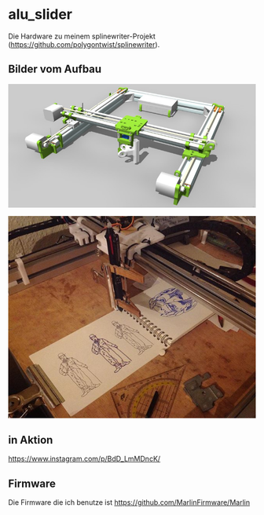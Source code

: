 # alu_slider

Die Hardware zu meinem splinewriter-Projekt (https://github.com/polygontwist/splinewriter).

## Bilder vom Aufbau

![screenshot_1](https://github.com/polygontwist/alu_slider/blob/master/aluwriter3d.jpg)

![screenshot_2](https://github.com/polygontwist/alu_slider/blob/master/foto1.jpg)


## in Aktion
https://www.instagram.com/p/BdD_LmMDncK/


## Firmware
Die Firmware die ich benutze ist https://github.com/MarlinFirmware/Marlin 
